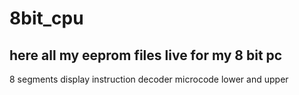 # 8bit_cpu

## here all my eeprom files live for my 8 bit pc

8 segments display
instruction decoder microcode
lower and upper
